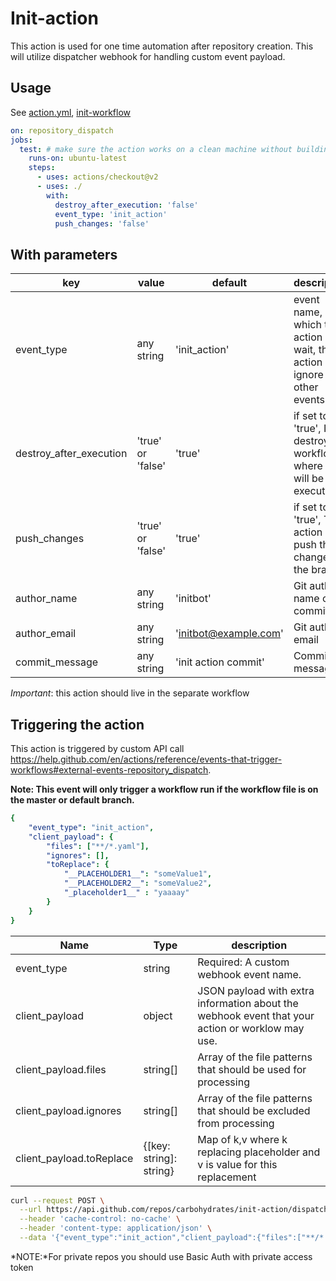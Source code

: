 # Init-action

This action is used for one time automation after repository creation.
This will utilize dispatcher webhook for handling custom event payload.

## Usage

See [action.yml](action.yml), [init-workflow](.github/workflows/init-workflow.yaml)

```yaml
on: repository_dispatch
jobs:
  test: # make sure the action works on a clean machine without building
    runs-on: ubuntu-latest
    steps:
      - uses: actions/checkout@v2
      - uses: ./
        with:
          destroy_after_execution: 'false'
          event_type: 'init_action'
          push_changes: 'false'
```

## With parameters

| key                     | value             | default               | description                                                                      |
|-------------------------|-------------------|-----------------------|----------------------------------------------------------------------------------|
| event_type              | any string        | 'init_action'         | event name, which this action will wait, the action will ignore any other events |
| destroy_after_execution | 'true' or 'false' | 'true'                | if set to 'true', It will destroy the workflow where it will be executed         |
| push_changes            | 'true' or 'false' | 'true'                | if set to 'true', The action will push the changes to the branch                 |
| author_name             | any string        | 'initbot'             | Git author name of commit                                                        |
| author_email            | any string        | 'initbot@example.com' | Git author-email                                                                 |
| commit_message          | any string        | 'init action commit'  | Commit message                                                                   |

*Important*: this action should live in the separate workflow


## Triggering the action
This action is triggered by custom API call https://help.github.com/en/actions/reference/events-that-trigger-workflows#external-events-repository_dispatch.

__Note: This event will only trigger a workflow run if the workflow file is on the master or default branch.__

```yaml
{
    "event_type": "init_action", 
    "client_payload": {
        "files": ["**/*.yaml"],
        "ignores": [],
        "toReplace": {
            "__PLACEHOLDER1__": "someValue1",
            "__PLACEHOLDER2__": "someValue2",
            "_placeholder1__" : "yaaaay"
        }
    }
}
```

| Name                     | Type                    | description                                                                                      |
|--------------------------|-------------------------|--------------------------------------------------------------------------------------------------|
| event_type               | string                  | Required: A custom webhook event name.                                                           |
| client_payload           | object                  | JSON payload with extra information about the webhook event that your action or worklow may use. |
| client_payload.files     | string[]                | Array of the file patterns that should be used for processing                                    |
| client_payload.ignores   | string[]                | Array of the file patterns that should be excluded from processing                               |
| client_payload.toReplace | {[key: string]: string} | Map of k,v where k replacing placeholder and v is value for this replacement  


```bash
curl --request POST \
  --url https://api.github.com/repos/carbohydrates/init-action/dispatches \
  --header 'cache-control: no-cache' \
  --header 'content-type: application/json' \
  --data '{"event_type":"init_action","client_payload":{"files":["**/*.yaml"],"ignores":[],"toReplace":{"__PLACEHOLDER1__":"someValue1","__PLACEHOLDER2__":"someValue2","_placeholder1__":"yaaaay"}}}'
```

*NOTE:*For private repos you should use Basic Auth with private access token
